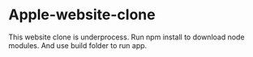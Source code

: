 # Apple-website-clone

This website clone is underprocess.
Run npm install to download node modules.
And use build folder to run app.
